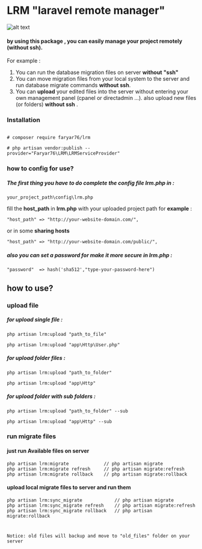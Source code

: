# LRM "laravel remote manager"
![alt text](https://github.com/faryar76/lrm/raw/master/commands.png "preview in artisan list")

#### by using this package , you can easily manage your project remotely (__without ssh__).
For example :

1. You can run the database migration files on server __without__ __"ssh"__
2. You can move migration files from your local system to the server and  run database migrate commands __without ssh__. 
3. You can __upload__ your edited files into the server without entering your own management panel (cpanel or directadmin ...). also upload  new files (or folders) __without ssh__ .


 ### Installation

```

# composer require faryar76/lrm

# php artisan vendor:publish --provider="Faryar76\LRM\LRMServiceProvider"

```
### how to config for use?
##### The first thing you have to do complete the config file __lrm.php__ in :

```
your_project_path\config\lrm.php
```
fill the  __host_path__  in __lrm.php__ with your uploaded project path for **example** :
```
"host_path" => "http://your-website-domain.com/",
```
or in some __sharing hosts__
```
"host_path" => "http://your-website-domain.com/public/",
```
##### also you can set a password for make it more secure in __lrm.php__ : 
```
"password"  => hash('sha512',"type-your-password-here")
```
## how to use?
### upload file
##### for upload single file : 
```
php artisan lrm:upload "path_to_file"

php artisan lrm:upload "app\Http\User.php"
```

##### for upload folder files : 
```
php artisan lrm:upload "path_to_folder"

php artisan lrm:upload "app\Http"
```
##### for upload folder with sub folders : 
```
php artisan lrm:upload "path_to_folder" --sub

php artisan lrm:upload "app\Http" --sub
```
### run migrate files

#### just run Available files on server
```
php artisan lrm:migrate 			// php artisan migrate
php artisan lrm:migrate refresh 	// php artisan migrate:refresh
php artisan lrm:migrate rollback 	// php artisan migrate:rollback
```
#### upload local migrate files to server and run them
```
php artisan lrm:sync_migrate			// php artisan migrate
php artisan lrm:sync_migrate refresh 	// php artisan migrate:refresh
php artisan lrm:sync_migrate rollback 	// php artisan migrate:rollback
```
# 

```
Notice: old files will backup and move to "old_files" folder on your server 
```


